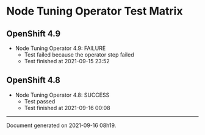 
Node Tuning Operator Test Matrix
================================

OpenShift 4.9
-------------


* Node Tuning Operator 4.9: FAILURE
  - Test failed because the operator step failed
  - Test finished at 2021-09-15 23:52

OpenShift 4.8
-------------


* Node Tuning Operator 4.8: SUCCESS
  - Test passed
  - Test finished at 2021-09-16 00:08


---
Document generated on 2021-09-16 08h19.
